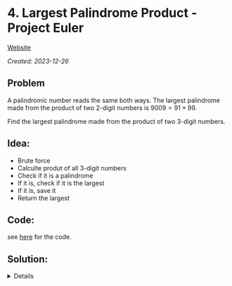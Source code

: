 # 4. Largest Palindrome Product - Project Euler
[Website](https://projecteuler.net/problem=4)

_Created: 2023-12-26_

## Problem
A palindromic number reads the same both ways. The largest palindrome made from the product of two 2-digit numbers is $9009 = 91 \times 99$.

Find the largest palindrome made from the product of two 3-digit numbers.

## Idea:
- Brute force
- Calculte produt of all 3-digit numbers
- Check if it is a palindrome
- If it is, check if it is the largest
- If it is, save it
- Return the largest

## Code:
see [here](https://github.com/slow-connect/project-euler/blob/main/4.%20Largest%20Palindrome%20Product/main.py) for the code.

## Solution:
<details>
906609
</details>
